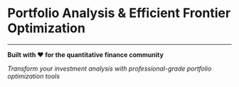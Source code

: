 # Portfolio Analysis & Efficient Frontier Optimization



---

**Built with ❤️ for the quantitative finance community**

*Transform your investment analysis with professional-grade portfolio optimization tools*
